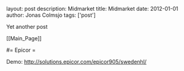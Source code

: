 layout: post
description: Midmarket
title: Midmarket
date: 2012-01-01
author: Jonas Colmsjo
tags: ['post']

Yet another post





[[Main_Page]]



#= Epicor =

Demo: http://solutions.epicor.com/epicor905/swedenhl/

